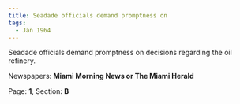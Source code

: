 ```yaml
---  
title: Seadade officials demand promptness on  
tags:  
  - Jan 1964  
---  
```

  
Seadade officials demand promptness on decisions regarding the oil refinery.  
  
Newspapers: **Miami Morning News or The Miami Herald**  
  
Page: **1**, Section: **B** 
